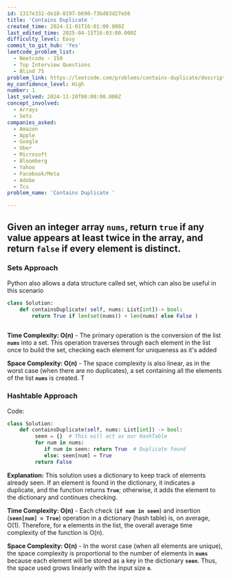 ```yaml
---
id: 1317e332-de10-8197-b690-f3bd83d27e56
title: 'Contains Duplicate '
created_time: 2024-11-01T16:01:00.000Z
last_edited_time: 2025-04-15T16:03:00.000Z
difficulty_level: Easy
commit_to_git_hub: 'Yes'
leetcode_problem_list:
  - Neetcode - 150
  - Top Interview Questions
  - Blind 75
problem_link: https://leetcode.com/problems/contains-duplicate/description/
my_confidence_level: High
number: 1
last_solved: 2024-11-20T00:00:00.000Z
concept_involved:
  - Arrays
  - Sets
companies_asked:
  - Amazon
  - Apple
  - Google
  - Uber
  - Microsoft
  - Bloomberg
  - Yahoo
  - Facebook/Meta
  - Adobe
  - Tcs
problem_name: 'Contains Duplicate '

---
```


## Given an integer array `nums`, return `true` if any value appears **at least twice** in the array, and return `false` if every element is distinct.

### Sets Approach

Python also allows a data structure called set, which can also be useful in this scenario

```python
class Solution: 
	def containsDuplicate( self, nums: List[int])-> bool: 
		return True if len(set(nums)) < len(nums) else False )
	
```

**Time Complexity: O(n)** - The primary operation is the conversion of the list **`nums`** into a set. This operation traverses through each element in the list once to build the set, checking each element for uniqueness as it's added

**Space Complexity: O(n)** - The space complexity is also linear, as in the worst case (when there are no duplicates), a set containing all the elements of the list **`nums`** is created. T

### Hashtable Approach

Code:

```python
class Solution:
    def containsDuplicate(self, nums: List[int]) -> bool:
         seen = {}  # This will act as our HashTable
         for num in nums:
            if num in seen: return True  # Duplicate found
            else: seen[num] = True
         return False
```

**Explanation:** This solution uses a dictionary to keep track of elements already seen. If an element is found in the dictionary, it indicates a duplicate, and the function returns **`True`**; otherwise, it adds the element to the dictionary and continues checking.

**Time Complexity: O(n)** - Each check (**`if num in seen`**) and insertion (**`seen[num] = True`**) operation in a dictionary (hash table) is, on average, O(1). Therefore, for **`n`** elements in the list, the overall average time complexity of the function is O(n).

**Space Complexity: O(n)** - In the worst case (when all elements are unique), the space complexity is proportional to the number of elements in **`nums`** because each element will be stored as a key in the dictionary **`seen`**. Thus, the space used grows linearly with the input size **`n`**.
